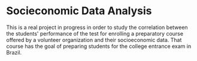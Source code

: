 # Socieconomic Data Analysis
This is a real project in progress in order to study the correlation between the students' performance of the test for enrolling a preparatory course offered by a volunteer organization and their socioeconomic data. That course has the goal of preparing students for the college entrance exam in Brazil.
